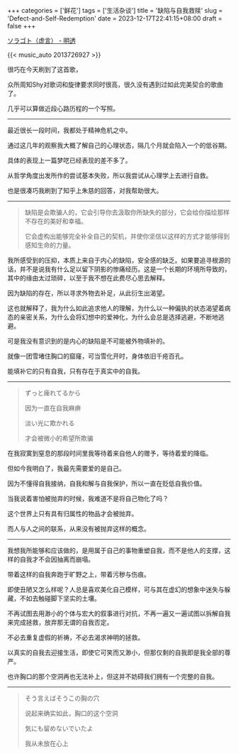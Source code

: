 +++
categories = ['鲜花']
tags = ['生活杂谈']
title = '缺陷与自我救赎'
slug = 'Defect-and-Self-Redemption'
date = 2023-12-17T22:41:15+08:00
draft = false
+++

[ソラゴト（虚言）  -  明透](https://music.163.com/#/song?id=2013726927)

{{< music_auto 2013726927 >}}

很巧在今天刷到了这首歌，

众所周知Shy对歌词和旋律要求同时很高，很久没有遇到过如此完美契合的歌曲了。

几乎可以算做近段心路历程的一个写照。

___


最近很长一段时间，我都处于精神危机之中。

通过这几年的观察我大概了解自己的心理状态，隔几个月就会陷入一个的低谷期。

具体的表现上一篇梦呓已经表现的差不多了。

从哲学角度出发所作的尝试基本失败，所以我尝试从心理学上去进行自救。

也是很凑巧我刷到了知乎上朱慈的回答，对我帮助很大。

___

> 缺陷是会欺骗人的，它会引导你去汲取你所缺失的部分，它会给你描绘那样不存在的美好和幸福。
>
> 它会虚构出能够完全补全自己的契机，并使你坚信以这样的方式才能够得到感知生命的力量。

我所感受到的压抑，本质上来自于内心的缺陷，安全感的缺乏。如果要追寻根源的话，并不是说我有什么足以留下阴影的惨痛经历。这是一个长期的环境所导致的，其中的缘由太过琐碎，以至于我不想在此费尽心思去解释。

因为缺陷的存在，所以寻求外物去补足，从此衍生出渴望。

这也就解释了，我为什么如此追求他人的理解，为什么以一种偏执的状态渴望着病态的亲密关系，为什么会将幻想中的爱神化，为什么会总是选择逃避，不断地逃避。

可是我没有意识到的是内心的缺陷是不可能被外物填补的。

就像一团雪堵住胸口的窟窿，可当雪化开时，身体依旧千疮百孔。

能填补它的只有自我，只有存在于真实中的自我。

___

> ずっと痺れてるから
>
> 因为一直在自我麻痹
>
> 淡い光に欺かれる
>
> 才会被微小的希望所欺骗

在我寂寞到窒息的那段时间里我等待着来自他人的赠予，等待着爱的降临。

但如今我明白了，我最先需要爱的是自己。

因为不懂得自我接纳，自我和解与自我保护，所以一直在贬低自我价值。

当我说着害怕被抛弃的时候，我难道不是将自己物化了吗？

这个世界上只有具有归属性的物品才会被抛弃。

而人与人之间的联系，从来没有被抛弃这样的概念。

___

我想我所能够和应该做的，是用属于自己的事物重塑自我，而不是他人的支撑，这样的自我才不会因抽离而崩塌。

带着这样的自我奔跑于旷野之上，带着污秽与伤痕。

即使丑陋又怎么样呢？人总是喜欢美化自己模样，可与其在虚幻的想象中迷失与躲藏，不如去触碰脚下坚实的土壤。

不再试图去用渺小的个体与宏大的叙事进行对抗，不再一遍又一遍试图以拆解自我来完成拯救，放弃那无谓的自我否定。

不必去重复虚假的祈祷，不必去渴求神明的拯救。

以真实的自我去迎接生活，即使它可笑而又渺小，但那仅剩的自我即是我全部的尊严。

也许胸口的那个空洞再也无法补上，但这并不妨碍我们拥有一个完整的自我。

___

> そう言えばそうこの胸の穴
>
> 说起来确实如此，胸口的这个空洞
>
> 気にも留めないでいたよ
>
> 我从未放在心上
